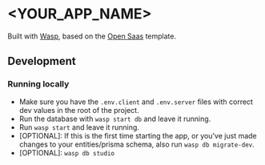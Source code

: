 # <YOUR_APP_NAME>

Built with [Wasp](https://wasp-lang.dev), based on the [Open Saas](https://opensaas.sh) template.

## Development

### Running locally
 - Make sure you have the `.env.client` and `.env.server` files with correct dev values in the root of the project.
 - Run the database with `wasp start db` and leave it running.
 - Run `wasp start` and leave it running.
 - [OPTIONAL]: If this is the first time starting the app, or you've just made changes to your entities/prisma schema, also run `wasp db migrate-dev`.
 - [OPTIONAL]: `wasp db studio`
